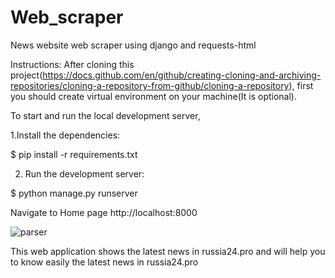 # Web_scraper
News website web scraper using django and requests-html


Instructions:
After cloning this project(https://docs.github.com/en/github/creating-cloning-and-archiving-repositories/cloning-a-repository-from-github/cloning-a-repository), first you should create virtual environment on your machine(It is optional).



To start and run the local development server,

1.Install the dependencies:

$ pip install -r requirements.txt


2. Run the development server:

$ python manage.py runserver

Navigate to Home page http://localhost:8000



![parser](https://user-images.githubusercontent.com/73902199/122672927-81c8c080-d1e7-11eb-9e93-53c3ab379131.jpg)


This web application shows the latest news in russia24.pro and will help you to know easily the latest news in russia24.pro 
